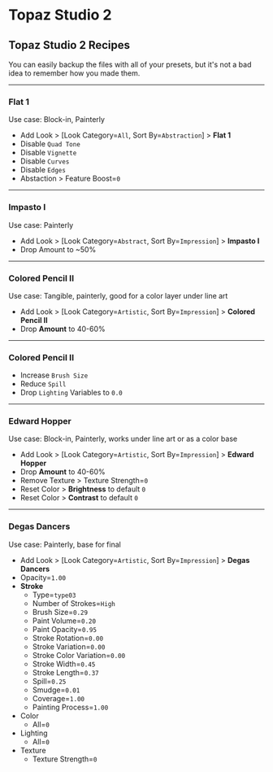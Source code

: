 # Topaz Studio 2

## Topaz Studio 2 Recipes

You can easily backup the files with all of your presets, but it's not a bad idea to remember how you made them.

---

### Flat 1

Use case: Block-in, Painterly

* Add Look > [Look Category=`All`, Sort By=`Abstraction`] > **Flat 1**
* Disable `Quad Tone`
* Disable `Vignette`
* Disable `Curves`
* Disable `Edges`
* Abstaction > Feature Boost=`0`

---

### Impasto I

Use case: Painterly

* Add Look > [Look Category=`Abstract`, Sort By=`Impression`] > **Impasto I**
* Drop Amount to ~50%

---

### Colored Pencil II

Use case: Tangible, painterly, good for a color layer under line art

* Add Look > [Look Category=`Artistic`, Sort By=`Impression`] > **Colored Pencil II**
* Drop **Amount** to 40-60%

---

### Colored Pencil II

* Increase `Brush Size`
* Reduce `Spill`
* Drop `Lighting` Variables to `0.0`

---

### Edward Hopper

Use case: Block-in, Painterly, works under line art or as a color base

* Add Look > [Look Category=`Artistic`, Sort By=`Impression`] > **Edward Hopper**
* Drop **Amount** to 40-60%
* Remove Texture > Texture Strength=`0`
* Reset Color > **Brightness** to default `0`
* Reset Color > **Contrast** to default `0`

---

### Degas Dancers

Use case: Painterly, base for final

* Add Look > [Look Category=`Artistic`, Sort By=`Impression`] > **Degas Dancers**
* Opacity=`1.00`
* **Stroke**
	* Type=`type03`
	* Number of Strokes=`High`
	* Brush Size=`0.29`
	* Paint Volume=`0.20`
	* Paint Opacity=`0.95`
	* Stroke Rotation=`0.00`
	* Stroke Variation=`0.00`
	* Stroke Color Variation=`0.00`
	* Stroke Width=`0.45`
	* Stroke Length=`0.37`
	* Spill=`0.25`
	* Smudge=`0.01`
	* Coverage=`1.00`
	* Painting Process=`1.00`
* Color 
	* All=`0`
* Lighting
	* All=`0`
* Texture
	* Texture Strength=`0`
